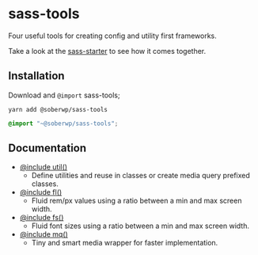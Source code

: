 # sass-tools

Four useful tools for creating config and utility first frameworks. 

Take a look at the [sass-starter](https://github.com/soberwp/sass-starter) to see how it comes together.

## Installation

Download and `@import` sass-tools;

```shell
yarn add @soberwp/sass-tools
```

```scss
@import "~@soberwp/sass-tools";
```

## Documentation

* [@include util()](https://github.com/soberwp/util)
  * Define utilities and reuse in classes or create media query prefixed classes.
* [@include fl()](https://github.com/soberwp/sass-tools/fl)
  * Fluid rem/px values using a ratio between a min and max screen width.
* [@include fs()](https://github.com/soberwp/sass-tools/fs)
  * Fluid font sizes using a ratio between a min and max screen width.
* [@include mq()](https://github.com/soberwp/sass-tools/mq)
  * Tiny and smart media wrapper for faster implementation.
